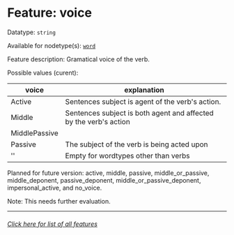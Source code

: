 # Feature: voice

Datatype: `string`

Available for nodetype(s): [`word`](wordnodefeatures.md)

Feature description: Gramatical voice of the verb.

Possible values (curent): 

voice | explanation
--- | --- 
Active | Sentences subject is agent of the verb's action.
Middle | Sentences subject is both agent and affected by the verb's action
MiddlePassive |
Passive | The subject of the verb is being acted upon
'' | Empty for wordtypes other than verbs

Planned for future version: active, middle, passive, middle_or_passive, middle_deponent, passive_deponent, middle_or_passive_deponent, impersonal_active, and no_voice.

Note: This needs further evaluation.

---
###### [Click here for list of all features](home.md)
